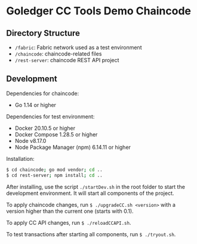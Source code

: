 # Goledger CC Tools Demo Chaincode 

## Directory Structure

- `/fabric`: Fabric network used as a test environment
- `/chaincode`: chaincode-related files
- `/rest-server`: chaincode REST API project

## Development

Dependencies for chaincode:

- Go 1.14 or higher

Dependencies for test environment:

- Docker 20.10.5 or higher
- Docker Compose 1.28.5 or higher
- Node v8.17.0
- Node Package Manager (npm) 6.14.11 or higher

Installation:

```bash
$ cd chaincode; go mod vendor; cd ..
$ cd rest-server; npm install; cd ..
```

After installing, use the script `./startDev.sh` in the root folder to start the development environment. It will
start all components of the project.

To apply chaincode changes, run `$ ./upgradeCC.sh <version>` with a version higher than the current one (starts with 0.1).

To apply CC API changes, run `$ ./reloadCCAPI.sh`.

To test transactions after starting all components, run `$ ./tryout.sh`.
